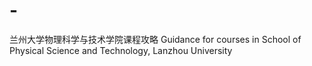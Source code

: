 # -
兰州大学物理科学与技术学院课程攻略 Guidance for courses in School of Physical Science and Technology, Lanzhou University
